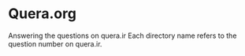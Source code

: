 # Quera.org
Answering the questions on quera.ir
Each directory name refers to the question number on quera.ir.
